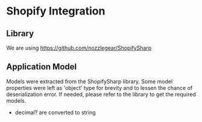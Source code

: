 # Shopify Integration

## Library

We are using https://github.com/nozzlegear/ShopifySharp

## Application Model

Models were extracted from the ShopifySharp library. Some model properties were left as 'object' type for brevity and to lessen the chance of deserialization error. If needed, please refer to the library to get the required models.

* decimal? are converted to string
